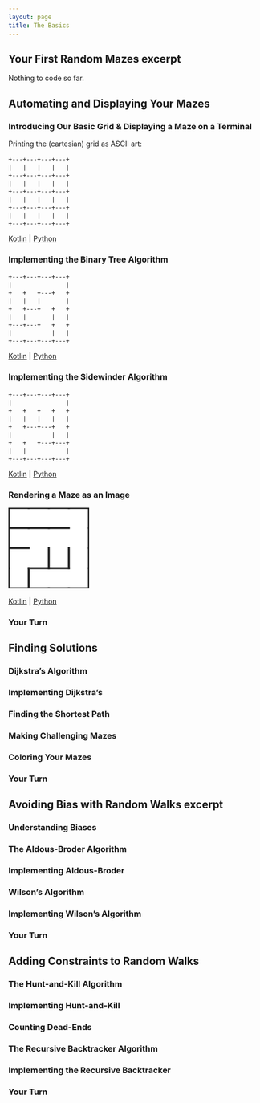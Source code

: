 ```yaml
---
layout: page
title: The Basics
---
```


## Your First Random Mazes excerpt

Nothing to code so far.

## Automating and Displaying Your Mazes

### Introducing Our Basic Grid & Displaying a Maze on a Terminal

Printing the (cartesian) grid as ASCII art:

```
+---+---+---+---+
|   |   |   |   |
+---+---+---+---+
|   |   |   |   |
+---+---+---+---+
|   |   |   |   |
+---+---+---+---+
|   |   |   |   |
+---+---+---+---+
```

[Kotlin](https://github.com/ocirne/mazes/tree/main/mazes-for-programmers/kotlin/src/main/kotlin/io/github/ocirne/mazes/demos/CartesianGridAsciiDemo.kt)
| [Python](https://github.com/ocirne/mazes/tree/main/mazes-for-programmers/python/src/mazes/cartesian_grid_demo.py)

### Implementing the Binary Tree Algorithm

```
+---+---+---+---+
|               |
+   +   +---+   +
|   |   |       |
+   +---+   +   +
|   |       |   |
+---+---+   +   +
|           |   |
+---+---+---+---+
```

[Kotlin](https://github.com/ocirne/mazes/tree/main/mazes-for-programmers/kotlin/src/main/kotlin/io/github/ocirne/mazes/demos/BinaryTreeAsciiDemo.kt)
| [Python](https://github.com/ocirne/mazes/tree/main/mazes-for-programmers/python/src/mazes/binary_tree.py)

### Implementing the Sidewinder Algorithm

```
+---+---+---+---+
|               |
+   +   +   +   +
|   |   |   |   |
+   +---+---+   +
|           |   |
+   +   +---+---+
|   |           |
+---+---+---+---+
```

[Kotlin](https://github.com/ocirne/mazes/tree/main/mazes-for-programmers/kotlin/src/main/kotlin/io/github/ocirne/mazes/demos/SidewinderAsciiDemo.kt)
| [Python](https://github.com/ocirne/mazes/tree/main/mazes-for-programmers/python/src/mazes/sidewinder.py)

### Rendering a Maze as an Image

![Cartesian Binary Tree](images/cartesian_binarytree.png)

[Kotlin](https://github.com/ocirne/mazes/tree/main/mazes-for-programmers/kotlin/src/main/kotlin/io/github/ocirne/mazes/demos/BinaryTreeDemo.kt)
| [Python](https://github.com/ocirne/mazes/tree/main/mazes-for-programmers/python/src/mazes/binary_tree.py)

### Your Turn

## Finding Solutions
### Dijkstra’s Algorithm
### Implementing Dijkstra’s
### Finding the Shortest Path
### Making Challenging Mazes
### Coloring Your Mazes
### Your Turn

## Avoiding Bias with Random Walks excerpt
### Understanding Biases
### The Aldous-Broder Algorithm
### Implementing Aldous-Broder
### Wilson’s Algorithm
### Implementing Wilson’s Algorithm
### Your Turn

## Adding Constraints to Random Walks
### The Hunt-and-Kill Algorithm
### Implementing Hunt-and-Kill
### Counting Dead-Ends
### The Recursive Backtracker Algorithm
### Implementing the Recursive Backtracker
### Your Turn